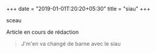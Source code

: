 +++
date = "2019-01-01T:20:20+05:30"
title = "siau"
+++

sceau
<!--more-->
Article en cours de rédaction

> J'm'en va changé de barne avec le siau
